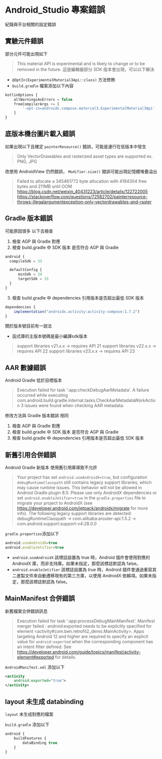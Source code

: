 # Android_Studio 專案錯誤

紀錄與平台相關的設定錯誤

## 實驗元件錯誤

部分元件可能出現如下
> This material API is experimental and is likely to change or to be removed in the future.
這是編輯器部分 SDK 版本會出現，可以以下解決

+ `@OptIn(ExperimentalMaterial3Api::class)` 方法修飾
+ `build.gradle` 檔案添加以下內容
```js
kotlinOptions {
    allWarningsAsErrors = false
    freeCompilerArgs += [
        '-opt-in=androidx.compose.material3.ExperimentalMaterial3Api'
    ]
}
```

## 底版本機台圖片載入錯誤

如果出現以下且確定 `painterResource()` 錯誤，可能是運行在低版本中發生
> Only VectorDrawables and rasterized asset types are supported ex. PNG, JPG

改使用 AndroidView 仍然錯誤， `Modifier.size()` 錯誤可能出現記憶體堆疊溢出
> Failed to allocate a 345461772 byte allocation with 4194304 free bytes and 211MB until OOM
<https://blog.csdn.net/weixin_40431223/article/details/122722005>
<https://stackoverflow.com/questions/72582702/painterresource-throws-illegalargumentexception-only-vectordrawables-and-raster>

## Gradle 版本錯誤

可能原因很多 以下去檢查
1. 檢查 AGP 與 Gradle 對應
2. 檢查 build.gradle 中 SDK 版本 是否符合 AGP 與 Gradle
  ```js
  android {
    compileSdk = 33

    defaultConfig {
        minSdk = 24
        targetSdk = 33
    }
  }
  ```
3. 檢查 build.gradle 中 dependencies 引用版本是否超出最低 SDK 版本
  ```js
  dependencies {
      implementation("androidx.activity:activity-compose:1.7.2")
  }
  ```
關於版本號目前有一說法
- 函式庫的主版本號碼是最小編譯sdk版本
> support libraries v21.x.x -> requires API 21 
> support libraries v22.x.x -> requires API 22 
> support libraries v23.x.x -> requires API 23 

## AAR 數據錯誤

Android Gradle 低於目標版本
> Execution failed for task ':app:checkDebugAarMetadata'.
> A failure occurred while executing com.android.build.gradle.internal.tasks.CheckAarMetadataWorkAction
>   3 issues were found when checking AAR metadata:

修改方法與 Gradle 版本錯誤 相同
1. 檢查 AGP 與 Gradle 對應
2. 檢查 build.gradle 中 SDK 版本 是否符合 AGP 與 Gradle
3. 檢查 build.gradle 中 dependencies 引用版本是否超出最低 SDK 版本

## 新舊引用合併錯誤

Android Gradle 新版本 使用舊引用庫導致不允許
> Your project has set `android.useAndroidX=true`, but configuration `debugRuntimeClasspath` still contains legacy support libraries, which may cause runtime issues.
> This behavior will not be allowed in Android Gradle plugin 8.0.
> Please use only AndroidX dependencies or set `android.enableJetifier=true` in the `gradle.properties` file to migrate your project to AndroidX (see https://developer.android.com/jetpack/androidx/migrate for more info).
> The following legacy support libraries are detected:
>  debugRuntimeClasspath -> com.alibaba:arouter-api:1.5.2 -> com.android.support:support-v4:28.0.0

`gradle.properties`添加以下
```js
android.useAndroidX=true
android.enableJetifier=true
```
- `android.useAndroidX` 該標誌設置為 true 時，Android 插件會使用對應的 AndroidX 庫，而非支持庫。如果未指定，那麼該標誌默認為 false。
- `android.enableJetifier` 該標誌設置為 true 時，Android 插件會通過重寫其二進製文件來自動遷移現有的第三方庫，以使用 AndroidX 依賴項。如果未指定，那麼該標誌默認為 false。

## MainManifest 合併錯誤

新舊檔案合併錯誤訊息
> Execution failed for task ':app:processDebugMainManifest'.
> Manifest merger failed : android:exported needs to be explicitly specified for element <activity#com.ben.retrofit2_demo.MainActivity>. 
> Apps targeting Android 12 and higher are required to specify an explicit value for `android:exported` when the corresponding component has an intent filter defined. 
> See https://developer.android.com/guide/topics/manifest/activity-element#exported for details.

`AndroidManifest.xml` 添加以下
```xml
<activity
    android:exported="true">
</activity>
```

## layout 未生成 databinding

`layout` 未生成對應的檔案

`build.gradle` 添加以下
```js
android {
    buildFeatures {
        dataBinding true
    }
}
```